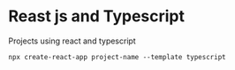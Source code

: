 # Reast js and Typescript

Projects using react and typescript

```
npx create-react-app project-name --template typescript
```
